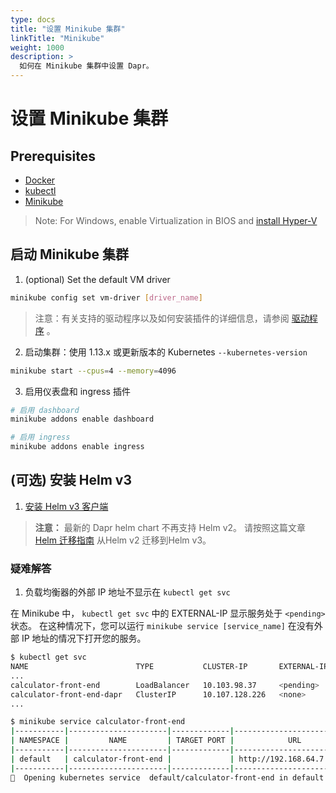 ```yaml
---
type: docs
title: "设置 Minikube 集群"
linkTitle: "Minikube"
weight: 1000
description: >
  如何在 Minikube 集群中设置 Dapr。
---
```


# 设置 Minikube 集群

## Prerequisites

- [Docker](https://docs.docker.com/install/)
- [kubectl](https://kubernetes.io/docs/tasks/tools/)
- [Minikube](https://minikube.sigs.k8s.io/docs/start/)

> Note: For Windows, enable Virtualization in BIOS and [install Hyper-V](https://docs.microsoft.com/virtualization/hyper-v-on-windows/quick-start/enable-hyper-v)

## 启动 Minikube 集群

1. (optional) Set the default VM driver

```bash
minikube config set vm-driver [driver_name]
```

> 注意：有关支持的驱动程序以及如何安装插件的详细信息，请参阅 [驱动程序](https://minikube.sigs.k8s.io/docs/reference/drivers/) 。

2. 启动集群：使用 1.13.x 或更新版本的 Kubernetes `--kubernetes-version`

```bash
minikube start --cpus=4 --memory=4096
```

3. 启用仪表盘和 ingress 插件

```bash
# 启用 dashboard
minikube addons enable dashboard

# 启用 ingress
minikube addons enable ingress
```

## (可选) 安装 Helm v3

1. [安装 Helm v3 客户端](https://helm.sh/docs/intro/install/)

> **注意：** 最新的 Dapr helm chart 不再支持 Helm v2。 请按照这篇文章 [Helm 迁移指南](https://helm.sh/blog/migrate-from-helm-v2-to-helm-v3/) 从Helm v2 迁移到Helm v3。

### 疑难解答

1. 负载均衡器的外部 IP 地址不显示在 `kubectl get svc`

在 Minikube 中， `kubectl get svc` 中的 EXTERNAL-IP 显示服务处于 `<pending>` 状态。 在这种情况下，您可以运行 `minikube service [service_name]` 在没有外部 IP 地址的情况下打开您的服务。

```bash
$ kubectl get svc
NAME                        TYPE           CLUSTER-IP       EXTERNAL-IP   PORT(S)            AGE
...
calculator-front-end        LoadBalancer   10.103.98.37     <pending>     80:30534/TCP       25h
calculator-front-end-dapr   ClusterIP      10.107.128.226   <none>        80/TCP,50001/TCP   25h
...

$ minikube service calculator-front-end
|-----------|----------------------|-------------|---------------------------|
| NAMESPACE |         NAME         | TARGET PORT |            URL            |
|-----------|----------------------|-------------|---------------------------|
| default   | calculator-front-end |             | http://192.168.64.7:30534 |
|-----------|----------------------|-------------|---------------------------|
🎉  Opening kubernetes service  default/calculator-front-end in default browser...
```
